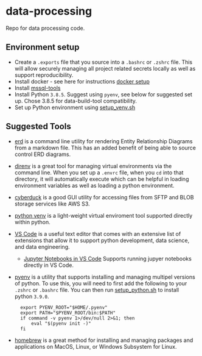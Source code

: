 # data-processing

Repo for data processing code.

## Environment setup

* Create a `.exports` file that you source into a `.bashrc` or `.zshrc` file.  This will allow securely managing all project related secrets locally as well as support reproducibility.
* Install docker - see here for instructions [docker setup](https://docs.docker.com/get-docker/)
* Install [mssql-tools](https://docs.microsoft.com/en-us/sql/linux/sql-server-linux-setup-tools?view=sql-server-ver15)
* Install Python `3.8.5`.  Suggest using `pyenv`, see below for suggested set up.  Chose 3.8.5 for data-build-tool compatibility.
* Set up Python environment using [setup_venv.sh](setup_venv.sh)

## Suggested Tools

* [erd](https://github.com/BurntSushi/erd) is a command line utility for rendering Entity Relationship Diagrams from a markdown file.  This has an added benefit of being able to source control ERD diagrams.
* [direnv](https://direnv.net/) is a great tool for managing virtual environments via the command line.  When you set up a `.envrc` file, when you `cd` into that directory, it will automatically execute which can be helpful in loading environment variables as well as loading a python environment.
* [cyberduck](https://cyberduck.io/) is a good GUI utility for accessing files from SFTP and BLOB storage services like AWS S3.
* [python venv](https://docs.python.org/3/tutorial/venv.html) is a light-weight virtual enviroment tool supported directly within python.
* [VS Code](https://code.visualstudio.com/) is a useful text editor that comes with an extensive list of extensions that allow it to support python development, data science, and data engineering.
  * [Jupyter Notebooks in VS Code](https://code.visualstudio.com/docs/python/jupyter-support) Supports running jupyer notebooks directly in VS Code.
* [pyenv](https://github.com/pyenv/pyenv) is a utility that supports installing and managing multipel versions of python.  To use this, you will need to first add the following to your `.zshrc` or `.bashrc` file.  You can then run [setup_python.sh](setup_python.sh) to install python `3.9.0`.

        export PYENV_ROOT="$HOME/.pyenv"
        export PATH="$PYENV_ROOT/bin:$PATH"
        if command -v pyenv 1>/dev/null 2>&1; then
            eval "$(pyenv init -)"
        fi
* [homebrew](https://brew.sh/) is a great method for installing and managing packages and applications on MacOS, Linux, or Windows Subsystem for Linux.
